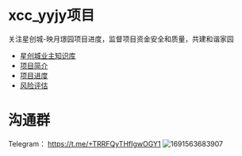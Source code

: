 # xcc_yyjy项目
关注星创城-映月璟园项目进度，监督项目资金安全和质量，共建和谐家园
- [星创城业主知识库](https://docs.qq.com/s/1hMaKfFiB5ktLb_B71MXKW/folder/XBYvouJeqZCY)
- [项目简介](项目简介/项目简介.md)
- [项目进度](项目简介/项目进度.md)
- [风险评估](风险评估/宝龙地产正式宣告违约.md)

# 沟通群
Telegram： https://t.me/+TRRFQyTHfIgwOGY1
![1691563683907](https://github.com/xcwefamily/xc_yyjy/assets/110075901/69758769-3158-479c-b667-52e4d5f24a2b)

